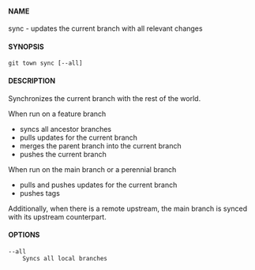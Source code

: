 #### NAME

sync - updates the current branch with all relevant changes

#### SYNOPSIS

```
git town sync [--all]
```

#### DESCRIPTION

Synchronizes the current branch with the rest of the world.

When run on a feature branch

* syncs all ancestor branches
* pulls updates for the current branch
* merges the parent branch into the current branch
* pushes the current branch

When run on the main branch or a perennial branch

* pulls and pushes updates for the current branch
* pushes tags

Additionally, when there is a remote upstream,
the main branch is synced with its upstream counterpart.

#### OPTIONS

```
--all
    Syncs all local branches
```
